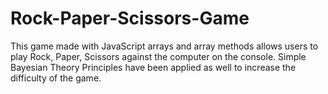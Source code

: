 # Rock-Paper-Scissors-Game
This game made with JavaScript arrays and array methods allows users to play Rock, Paper, Scissors against the computer on the console. Simple Bayesian Theory Principles have been applied as well to increase the difficulty of the game.
